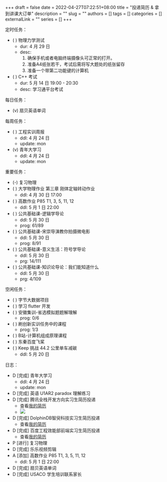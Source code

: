 +++ 
draft = false
date = 2022-04-27T07:22:51+08:00
title = "投递简历 & 拿到讲课大订单"
description = ""
slug = ""
authors = []
tags = []
categories = []
externalLink = ""
series = []
+++

定时任务：
- ( ) 物理力学测试
    - dur: 4 月 29 日
    - desc:
        1. 确保手机或者电脑终端摄像头可正常的打开。
        2. 准备A4纸张若干，考试后需将写大题处的纸张留存
        3. 准备一个带第二功能键的计算机
- ( ) C++ 考试
    - dur: 5 月 14 日 19:00 - 20:30
    - desc: 学习通平台考试

每日任务：
- (v) 扇贝英语单词

每周任务：
- ( ) 工程实训周报
    - ddl: 4 月 24 日
    - update: mon
- (v) 青年大学习
    - ddl: 4 月 24 日
    - update: mon

重要任务：
- (-) 复习物理
- ( ) 大学物理作业 第三章 刚体定轴转动作业
    - ddl: 4 月 30 日 17:00
- ( ) 高数作业 P85 T1, 3, 5, 11, 12
    - ddl: 5 月 1 日 22:00
- ( ) 公共基础课-逻辑学导论
    - ddl: 5 月 30 日
    - prog: 61/89
- ( ) 公共基础课-宋崇导演教你拍摄微电影
    - ddl: 5 月 30 日
    - prog: 8/91
- ( ) 公共基础课-意义生活：符号学导论
    - ddl: 5 月 30 日
    - prg: 14/111
- ( ) 公共基础课-知识论导论：我们能知道什么
    - ddl: 5 月 30 日
    - prg: 4/109

空闲任务：
- ( ) 字节大数据项目
- ( ) 学习 flutter 开发
- ( ) 安徽集训-省选模拟题题解理解
    - prog: 0/6
- ( ) 刷创新实训任务中的课程
    - prog: 1/3
- ( ) B站-计算机组成原理课程
- ( ) 东秦百度飞桨
- ( ) Keep 挑战 44.2 公里单车减碳
    - ddl: 5 月 20 日

日志：
- D [完成] 青年大学习
    - ddl: 4 月 24 日
    - update: mon
- D [完成] 英语 U1AR2 paradox 理解练习
- D [完成] 腾讯全栈开发方向实习生简历投递
    - 查看[我的简历](https://join.qq.com/resume.html)
    - ![](https://ccviolett-1307804825.cos.ap-shanghai.myqcloud.com/img/202204271042823.png)
- D [完成] DolphinDB智臾科技实习生简历投递
    - 查看[我的简历](https://app.mokahr.com/campus-recruitment/dolphindb/37786#/candidateHome/applications)
- D [完成] 百度工程效能部前端实习生简历投递
    - 查看[我的简历](https://talent.baidu.com/external/baidu/index.html#/individualCenter)
- P [进行] 复习物理
- D [完成] 乐乐视频剪辑
- A [添加] 高数作业 P85 T1, 3, 5, 11, 12
    - ddl: 5 月 1 日 22:00
- D [完成] 扇贝英语单词
- D [完成] USACO 学生培训联系家长